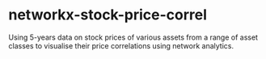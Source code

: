 # networkx-stock-price-correl
Using 5-years data on stock prices of various assets from a range of asset classes to visualise their price correlations using network analytics. 
